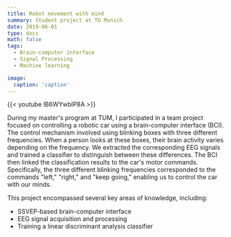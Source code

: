 ```yaml
---
title: Robot movement with mind
summary: Student project at TU Munich
date: 2019-06-01
type: docs
math: false
tags:
  - Brain-computer interface
  - Signal Processing
  - Machine learning

image:
  caption: 'caption'
---
```

{{< youtube lB6WYwblP8A >}}

During my master's program at TUM, I participated in a team project focused on controlling a robotic car using a brain-computer interface (BCI). The control mechanism involved using blinking boxes with three different frequencies. When a person looks at these boxes, their brain activity varies depending on the frequency. We extracted the corresponding EEG signals and trained a classifier to distinguish between these differences. The BCI then linked the classification results to the car's motor commands. Specifically, the three different blinking frequencies corresponded to the commands "left," "right," and "keep going," enabling us to control the car with our minds.

This project encompassed several key areas of knowledge, including:

* SSVEP-based brain-computer interface
* EEG signal acquisition and processing
* Training a linear discriminant analysis classifier
